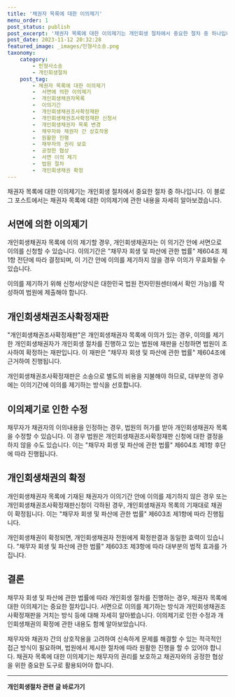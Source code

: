 ```yaml
---
title: '채권자 목록에 대한 이의제기'
menu_order: 1
post_status: publish
post_excerpt: '채권자 목록에 대한 이의제기는 개인회생 절차에서 중요한 절차 중 하나입니다. 이 블로그 포스트에서는 채권자 목록에 대한 이의제기에 관한 내용을 자세히 알아보겠습니다.'
post_date: 2023-11-12 20:32:28
featured_image: _images/민형사소송.png
taxonomy:
    category:
        - 민형사소송
        - 개인회생절차
    post_tag:
        - 채권자 목록에 대한 이의제기
        -  서면에 의한 이의제기
        -  개인회생채권자목록
        -  이의기간
        -  개인회생채권조사확정재판
        -  개인회생채권조사확정재판 신청서
        -  개인회생채권자 목록 변경
        -  채무자와 채권자 간 상호작용
        -  원활한 진행
        -  채무자의 권리 보호
        -  공정한 협상
        -  서면 이의 제기
        -  법원 절차
        -  개인회생채권 확정
---
```



채권자 목록에 대한 이의제기는 개인회생 절차에서 중요한 절차 중 하나입니다. 이 블로그 포스트에서는 채권자 목록에 대한 이의제기에 관한 내용을 자세히 알아보겠습니다.

## 서면에 의한 이의제기

개인회생채권자 목록에 이의 제기할 경우, 개인회생채권자는 이 의기간 안에 서면으로 이의를 신청할 수 있습니다. 이의기간은 "채무자 회생 및 파산에 관한 법률" 제604조 제1항 전단에 따라 결정되며, 이 기간 안에 이의를 제기하지 않을 경우 이의가 무효화될 수 있습니다.

이의를 제기하기 위해 신청서(양식은 대한민국 법원 전자민원센터에서 확인 가능)를 작성하여 법원에 제출해야 합니다.

## 개인회생채권조사확정재판

"개인회생채권조사확정재판"은 개인회생채권자 목록에 이의가 있는 경우, 이의를 제기한 개인회생채권자가 개인회생 절차를 진행하고 있는 법원에 재판을 신청하면 법원이 조사하여 확정하는 재판입니다. 이 재판은 "채무자 회생 및 파산에 관한 법률" 제604조에 근거하여 진행됩니다.

개인회생채권조사확정재판은 소송으로 별도의 비용을 지불해야 하므로, 대부분의 경우에는 이의기간에 이의를 제기하는 방식을 선호합니다.

## 이의제기로 인한 수정

채무자가 채권자의 이의내용을 인정하는 경우, 법원의 허가를 받아 개인회생채권자 목록을 수정할 수 있습니다. 이 경우 법원은 개인회생채권조사확정재판 신청에 대한 결정을 하지 않을 수도 있습니다. 이는 "채무자 회생 및 파산에 관한 법률" 제604조 제1항 후단에 따라 진행됩니다.

## 개인회생채권의 확정

개인회생채권자 목록에 기재된 채권자가 이의기간 안에 이의를 제기하지 않은 경우 또는 개인회생채권조사확정재판신청이 각하된 경우, 개인회생채권자 목록의 기재대로 채권이 확정됩니다. 이는 "채무자 회생 및 파산에 관한 법률" 제603조 제1항에 따라 진행됩니다.

개인회생채권이 확정되면, 개인회생채권자 전원에게 확정판결과 동일한 효력이 있습니다. "채무자 회생 및 파산에 관한 법률" 제603조 제3항에 따라 대부분의 법적 효과를 가집니다.

## 결론

채무자 회생 및 파산에 관한 법률에 따라 개인회생 절차를 진행하는 경우, 채권자 목록에 대한 이의제기는 중요한 절차입니다. 서면으로 이의를 제기하는 방식과 개인회생채권조사확정재판을 거치는 방식 등에 대해 자세히 알아봤습니다. 이의제기로 인한 수정과 개인회생채권의 확정에 관한 내용도 함께 알아보았습니다.

채무자와 채권자 간의 상호작용을 고려하여 신속하게 문제를 해결할 수 있는 적극적인 접근 방식이 필요하며, 법원에서 제시한 절차에 따라 원활한 진행을 할 수 있어야 합니다. 채권자 목록에 대한 이의제기는 채무자의 권리를 보호하고 채권자와의 공정한 협상을 위한 중요한 도구로 활용되어야 합니다.
<!-- wp:separator -->
<hr class="wp-block-separator has-alpha-channel-opacity"/>
<!-- /wp:separator -->

<!-- wp:group {"backgroundColor":"base","layout":{"type":"constrained"}} -->
<div class="wp-block-group has-base-background-color has-background"><!-- wp:paragraph {"align":"center","fontSize":"medium"} -->
<p class="has-text-align-center has-large-font-size"><strong>개인회생절차 관련 글 바로가기</strong></p>
<!-- /wp:paragraph -->


<!-- wp:latest-posts
{"categories":[{"id":14834,"count":19,"description":"","link":"https://uknowlaw.com/category/%ea%b0%9c%ec%9d%b8%ed%9a%8c%ec%83%9d%ec%a0%88%ec%b0%a8/","name":"개인회생절차","slug":"개인회생절차","taxonomy":"category","parent":0,"meta":[],"_links":{"self":[{"href":"https://uknowlaw.com/wp-json/wp/v2/categories/14834"}],"collection":[{"href":"https://uknowlaw.com/wp-json/wp/v2/categories"}],"about":[{"href":"https://uknowlaw.com/wp-json/wp/v2/taxonomies/category"}],"wp:post_type":[{"href":"https://uknowlaw.com/wp-json/wp/v2/posts?categories=14834"}],"curies":[{"name":"wp","href":"https://api.w.org/{rel}","templated":true}]}}],"postsToShow":100,"excerptLength":28,"postLayout":"grid","columns":2,"featuredImageAlign":"left","featuredImageSizeSlug":"large","fontSize":"small"} /--></div>
<!-- /wp:group -->